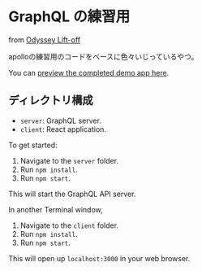 # GraphQL の練習用
from [Odyssey Lift-off](https://www.apollographql.com/tutorials)

apolloの練習用のコードをベースに色々いじっているやつ。


You can [preview the completed demo app here](https://lift-off-client-demo.netlify.app/).

## ディレクトリ構成
- `server`: GraphQL server.
- `client`: React application.

To get started:

1. Navigate to the `server` folder.
1. Run `npm install`.
1. Run `npm start`.

This will start the GraphQL API server.

In another Terminal window,

1. Navigate to the `client` folder.
1. Run `npm install`.
1. Run `npm start`.

This will open up `localhost:3000` in your web browser.
